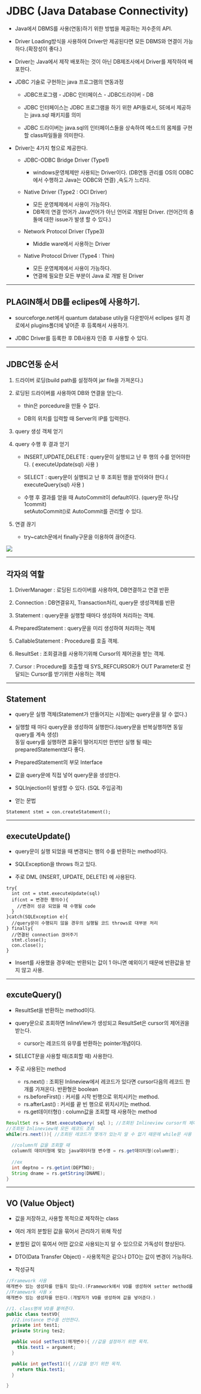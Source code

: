 # JDBC (Java Database Connectivity)

* Java에서 DBMS를 사용(연동)하기 위한 방법을 제공하는 저수준의 API.

* Driver Loading방식을 사용하여 Driver만 제공된다면 모든 DBMS와 연결이 가능하다.(확장성이 좋다.)
* Driver는 Java에서 제작 배포하는 것이 아닌 DB제조사에서 Driver를 제작하여 배포한다.

* JDBC 기술로 구현하는 java 프로그램의 연동과정

  * JDBC프로그램 - JDBC 인터페이스 - JDBC드라이버 - DB

  * JDBC 인터페이스는 JDBC 프로그램을 하기 위한 API들로서, SE에서 제공하는 java.sql 패키지를 의미

  * JDBC 드라이버는 java.sql의 인터페이스들을 상속하여 메소드의 몸체를 구현할 class파일들을 의미한다.


* Driver는 4가지 형으로 제공한다.

  * JDBC-ODBC Bridge Driver (Type1)
    *  windows운영체제만 사용되는 Driver이다. (DB연동 관리를 OS의 ODBC에서 수행하고 Java는 ODBC와 연결) ,속도가 느리다.

  

  * Native Driver (Type2 : OCI Driver)
    * 모든 운영체제에서 사용이 가능하다.
    * DB쪽의 연결 언어가 Java언어가 아닌 언어로 개발된 Driver. (언어간의 충돌에 대한 issue가 발생 할 수 있다.)

  

  * Network Protocol Driver (Type3)
    * Middle ware에서 사용하는 Driver

  

  * Native Protocol Driver  (Type4 : Thin)
    * 모든 운영체제에서 사용이 가능하다.
    * 연결에 필요한 모든 부분이 Java 로 개발 된 Driver 

---

## PLAGIN해서 DB를 eclipes에 사용하기.

* sourceforge.net에서 quantum database utily을 다운받아서 eclipes 설치 경로에서 plugins폴더에 넣어준 후 등록해서 사용하기.

* JDBC Driver를 등록한 후 DB사용자 인증 후 사용할 수 있다.

---

## JDBC연동 순서

1. 드라이버 로딩(build path를 설정하여 jar file을 가져온다.)

2. 로딩된 드라이버를 사용하여 DB와 연결을 얻는다.

    * thin은 porcedure을 만들 수 없다.

    * DB의 위치를 입력할 때 Server의 IP를 입력한다.

3. query 생성 객체 얻기

4. query 수행 후 결과 얻기

    - INSERT,UPDATE,DELETE : query문이 실행되고 난 후 행의 수를 얻어야한다. ( executeUpdate(sql) 사용 )

    - SELECT : query문이 실행되고 난 후 조회된 행을 받아와야 한다.( executeQuery(sql) 사용 )

    - 수행 후 결과를 얻을 때 AutoCommit이 default이다. (query문 하나당 1commit) <br>
    setAutoCommit()로 AutoCommit를 관리할 수 있다.

5. 연결 끊기

    - try~catch문에서 finally구문을 이용하여 끊어준다.

<img src = https://user-images.githubusercontent.com/74294325/103075729-8d0faa80-460f-11eb-9a5c-a96e2d6f9f1e.PNG>


---

## 각자의 역할

1. DriverManager : 로딩된 드라이버를 사용하여, DB연결하고 연결 반환

2. Connection : DB연결유지, Transaction처리, query문 생성객체를 반환

3. Statement : query문을 실행할 때마다 생성하여 처리하는 객체.

4. PreparedStatement : query문을 미리 생성하여 처리하는 객체

5. CallableStatement : Procedure를 호출 객체.

6. ResultSet : 조회결과를 사용하기위해 Cursor의 제어권을 받는 객체.

7. Cursor : Procedure를 호출할 때 SYS_REFCURSOR가 OUT Parameter로 전달되는 Cursor를 받기위한 사용하는 객체

---

## Statement

- query문 실행 객체(Statement가 만들어지는 시점에는 query문을 알 수 없다.)

- 실행할 때 마다 query문을 생성하여 실행한다.(query문을 반복실행하면 동일 query를 계속 생성) <br>
동일 query를 실행하면 효율이 떨어지지만 한번만 실행 될 때는 preparedStatement보다 좋다.

- PreparedStatement의 부모 Interface

- 값을 query문에 직접 넣어 query문을 생성한다.

- SQLInjection이 발생할 수 있다. (SQL 주입공격)

- 얻는 문법
```
Statement stmt = con.createStatement();
```

---
## executeUpdate()

* query문이 실행 되었을 때 변경되는 행의 수를 반환하는 method이다.

* SQLException을 throws 하고 있다.

* 주로 DML (INSERT, UPDATE, DELETE) 에 사용된다.
 
```
try{
  int cnt = stmt.executeUpdate(sql)
  if(cnt = 변경한 행의수){
    //변경이 성공 되었을 때 수행될 code
  }
}catch(SQLException e){
  //query문이 수행되지 않을 경우의 실행될 코드 throws로 대부분 처리
} finally{
  //연결된 connection 끊어주기
  stmt.close();
  con.close();
}
```

* Insert를 사용했을 경우에는 반환되는 값이 1 아니면 예외이기 때문에 반환값을 받지 않고 사용.


---

## excuteQuery()

* ResultSet을 반환하는 method이다.

* query문으로 조회하면 InlineView가 생성되고 ResultSet은 cursor의 제어권을 받는다.

  * cursor는 레코드의 유무를 반환하는 pointer개념이다.

* SELECT문을 사용할 때(조회할 때) 사용한다.

* 주로 사용된는 method

  * rs.next() : 조회된 Inlineview에서 레코드가 있다면 cursor다음의 레코드 한개를 가져온다. 반환형은 boolean
  * rs.beforeFirst() : 커서를 시작 빈행으로 위치시키는 method.
  * rs.afterLast() : 커서를 끝 빈 행으로 위치시키는 method.
  * rs.get데이터형() : column값을 조회할 때 사용하는 method
```java
ResultSet rs = Stmt.executeQuery( sql ); //조회된 Inlineview cursor의 제어권을 얻는다.
//조회된 Inlineview에 모든 레코드 조회
while(rs.next()){ //조회된 레코드가 몇개가 있는지 알 수 없기 때문에 while문 사용
  
  //column의 값을 조회할 때
  column의 데이터형에 맞는 java데이터형 변수명 = rs.get데이터형(column명);
  
  //ex
  int deptno = rs.getint(DEPTNO); 
  String dname = rs.getString(DNAME);
}
```
---

## VO (Value Object)

* 값을 저장하고, 사용할 목적으로 제작하는 class

* 여러 개의 분할된 값을 묶어서 관리하기 위해 작성

* 분할된 값이 묶여서 어떤 값으로 사용되는지 알 수 있으므로 가독성이 향상된다.

* DTO(Data Transfer Object) - 사용목적은 같으나 DTO는 값이 변경이 가능하다.

* 작성규칙
```java
//Framework 사용
매개변수 있는 생성자를 만들지 않는다.(Framework에서 VO를 생성하여 setter method를 호출하여 값을 넣어준다.)
//Framework 사용 x
매개변수 있는 생성자를 만든다.(개발자가 VO를 생성하여 값을 넣어준다.)

//1. class명에 VO를 붙여준다.
public class testVO{
  //2.instance 변수를 선언한다.
  private int test1;
  private String tes2;

  public void setTest1(매개변수){ //값을 설정하기 위한 목적.
    this.test1 = argument;
  }

  public int getTest1(){ //값을 얻기 위한 목적.
    return this.test1;
  }

}
```